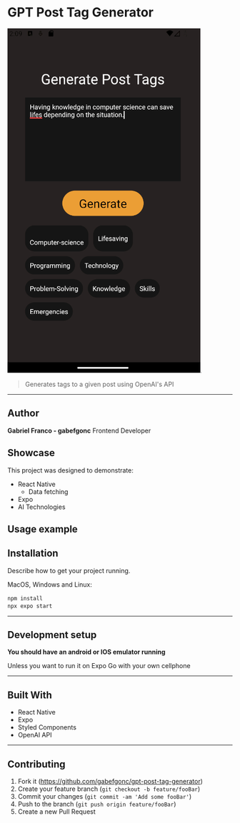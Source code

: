 # GPT Post Tag Generator

![Running project on device](example.png "Running project on device")

> Generates tags to a given post using OpenAI's API

---

## Author

**Gabriel Franco - gabefgonc**
Frontend Developer

## Showcase

This project was designed to demonstrate:

- React Native
  - Data fetching
- Expo
- AI Technologies

## Usage example

## Installation

Describe how to get your project running.

MacOS, Windows and Linux:

```sh
npm install
npx expo start
```

---

## Development setup

**You should have an android or IOS emulator running**

Unless you want to run it on Expo Go with your own cellphone

---

## Built With

- React Native
- Expo
- Styled Components
- OpenAI API

---

## Contributing

1. Fork it (<https://github.com/gabefgonc/gpt-post-tag-generator>)
2. Create your feature branch (`git checkout -b feature/fooBar`)
3. Commit your changes (`git commit -am 'Add some fooBar'`)
4. Push to the branch (`git push origin feature/fooBar`)
5. Create a new Pull Request
